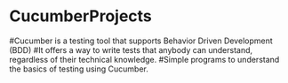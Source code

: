 # CucumberProjects
#Cucumber is a testing tool that supports Behavior Driven Development (BDD)
#It offers a way to write tests that anybody can understand, regardless of their technical knowledge.
#Simple programs to understand the basics of testing using Cucumber.
